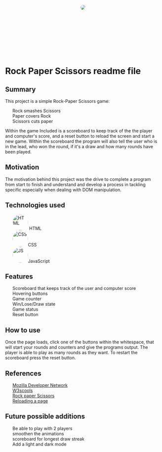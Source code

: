 <DOCTYPE html>
<html>
<head>
<style>
    /* .img{
        height:300px;
        display: flex;
        align-items: center;
        justify-content: center;
    }
    img{
        border-radius: 100%;
    }
    li{
        list-style-type: none;
    }
    .icons{
        height: 50px;
        border-radius: 100%:
    } */
</style>
</head>
<body>
<div style='height:300px; display: flex; align-items: center; justify-content: center;'>
<img style='border-radius: 100%;' src='https://media.istockphoto.com/id/1056840214/vector/rock-paper-scissors-vector-illustration.jpg?s=612x612&w=0&k=20&c=6KEBfon5f9BXXhLiu9JfOk6EHsM193SiWMcqDjN1jqM='></div>
<h1>Rock Paper Scissors readme file</h1>
<h2>Summary</h2>
<p>This project is a simple Rock-Paper Scissors game:
<ul>
<li style='list-style-type: none;'>Rock smashes Scissors</li>
<li style='list-style-type: none;'>Paper covers Rock</li>
<li style='list-style-type: none;'>Scissors cuts paper</li>
</ul>
Within the game Included is a scoreboard to keep track of the the player and computer's score, and a reset button to reload the screen and start a new game. Within the scoreboard the program will also tell the user who is in the lead, who won the round, if it's a draw and how many rounds have been played.
</p>
<h2>Motivation</h2>
<p>The motivation behind this project was the drive to complete a program from start to finish and understand and develop a process in tackling specific especially when dealing with DOM manipulation. </p>
<h2>Technologies used</h2>
<ul>
<li style='list-style-type: none;'> <img src='https://w7.pngwing.com/pngs/201/90/png-transparent-logo-html-html5.png' alt='HTML' style='height: 50px; border-radius: 100%;'> HTML</li>
<li style='list-style-type: none;'><img src='https://icon-library.com/images/css3-icon/css3-icon-10.jpg' alt='CSS' style='height: 50px; border-radius: 100%;'>CSS</li>
<li style='list-style-type: none;'><img src='https://www.citypng.com/public/uploads/preview/js-javascript-round-logo-icon-png-11662226392lsrrajcm0y.png?v=2023071416' alt='JS' style='height: 50px; border-radius: 100%;'>JavaScript</li>
</ul>
<h2>Features</h2>
<ul>
<li style='list-style-type: none;'>Scoreboard that keeps track of the user and computer score</li>
<li style='list-style-type: none;'>Hovering buttons</li>
<li style='list-style-type: none;'>Game counter</li>
<li style='list-style-type: none;'>Win/Lose/Draw state</li>
<li style='list-style-type: none;'>Game status</li>
<li style='list-style-type: none;'>Reset button</li>
</ul>
<h2>How to use</h2>
<p>Once the page loads, click one of the buttons within the whitespace, that will start your rounds and counters and give the programs output. The player is able to play as many rounds as they want. To restart the scoreboard press the reset button.</p>
<h2>References</h2>
<ul>
<li style='list-style-type: none;'><a href='https://developer.mozilla.org/en-US/'>Mozilla Developer Network</a></li>
<li style='list-style-type: none;'><a href='https://www.w3schools.com/'>W3scools</a></li>
<li style='list-style-type: none;'><a href='https://www.youtube.com/watch?v=jaVNP3nIAv0'>Rock paper Scissors</a></li>
<li style='list-style-type: none;'><a href='https://www.freecodecamp.org/news/javascript-refresh-page-how-to-reload-a-page-in-js/#:~:text=The%20simplest%20way%20to%20refresh,and%20loading%20the%20latest%20content.'>Reloading a page</a></li>
</ul>
<h2>Future possible additions</h2>
<ul>
<li style='list-style-type: none;'>Be able to play with 2 players</li>
<li style='list-style-type: none;'>smoothen the animations</li>
<li style='list-style-type: none;'>scoreboard for longest draw streak</li>
<li style='list-style-type: none;'>Add a light and dark mode</li>
</ul>
</body>
</html>




